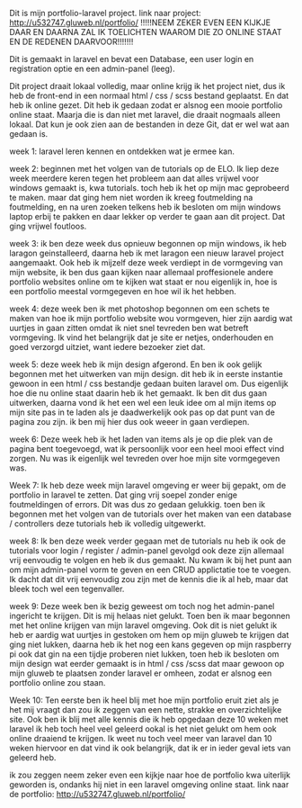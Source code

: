 Dit is mijn portfolio-laravel project.
link naar project: http://u532747.gluweb.nl/portfolio/
!!!!!NEEM ZEKER EVEN EEN KIJKJE DAAR EN DAARNA ZAL IK TOELICHTEN WAAROM DIE ZO ONLINE STAAT EN DE REDENEN DAARVOOR!!!!!!!

Dit is gemaakt in laravel en bevat een Database, een user login en registration optie en een admin-panel (leeg).

Dit project draait lokaal volledig, maar online krijg ik het project niet, dus ik heb de front-end in een normaal html / css / scss bestand geplaatst. En dat heb ik online gezet. Dit heb ik gedaan zodat er alsnog een mooie portfolio online staat. Maarja die is dan niet met laravel, die draait nogmaals alleen lokaal. Dat kun je ook zien aan de bestanden in deze Git, dat er wel wat aan gedaan is.

week 1:
laravel leren kennen en ontdekken wat je ermee kan.

week 2: 
beginnen met het volgen van de tutorials op de ELO. 
Ik liep deze week meerdere keren tegen het probleem aan dat alles vrijwel voor windows gemaakt is, kwa tutorials. toch heb ik het op mijn mac geprobeerd te maken. maar dat ging hem niet worden ik kreeg foutmelding na foutmelding, en na uren zoeken telkens heb ik besloten om mijn windows laptop erbij te pakken en daar lekker op verder te gaan aan dit project. Dat ging vrijwel foutloos.

week 3:
ik ben deze week dus opnieuw begonnen op mijn windows, ik heb laragon geinstalleerd, daarna heb ik met laragon een nieuw laravel project aangemaakt.
Ook heb ik mijzelf deze week verdiept in de vormgeving van mijn website, ik ben dus gaan kijken naar allemaal proffesionele andere portfolio websites online om te kijken wat staat er nou eigenlijk in, hoe is een portfolio meestal vormgegeven en hoe wil ik het hebben.

week 4: 
deze week ben ik met photoshop begonnen om een schets te maken van hoe ik mijn portfolio website wou vormgeven, hier zijn aardig wat uurtjes in gaan zitten omdat ik niet snel tevreden ben wat betreft vormgeving. Ik vind het belangrijk dat je site er netjes, onderhouden en goed verzorgd uitziet, want iedere bezoeker ziet dat.

week 5: 
deze week heb ik mijn design afgerond. En ben ik ook gelijk begonnen met het uitwerken van mijn design. dit heb ik in eerste instantie gewoon in een html / css bestandje gedaan buiten laravel om. Dus eigenlijk hoe die nu online staat daarin heb ik het gemaakt. Ik ben dit dus gaan uitwerken, daarna vond ik het een wel een leuk idee om al mijn items op mijn site pas in te laden als je daadwerkelijk ook pas op dat punt van de pagina zou zijn. ik ben mij hier dus ook weeer in gaan verdiepen.

week 6: 
Deze week heb ik het laden van items als je op die plek van de pagina bent toegevoegd, wat ik persoonlijk voor een heel mooi effect vind zorgen. Nu was ik eigenlijk wel tevreden over hoe mijn site vormgegeven was. 

Week 7:
Ik heb deze week mijn laravel omgeving er weer bij gepakt, om de portfolio in laravel te zetten. Dat ging vrij soepel zonder enige foutmeldingen of errors. Dit was dus zo gedaan gelukkig. toen ben ik begonnen met het volgen van de tutorials over het maken van een database / controllers deze tutorials heb ik volledig uitgewerkt.

week 8:
Ik ben deze week verder gegaan met de tutorials nu heb ik ook de tutorials voor login / register / admin-panel gevolgd ook deze zijn allemaal vrij eenvoudig te volgen en heb ik dus gemaakt. Nu kwam ik bij het punt aan om mijn admin-panel vorm te geven en een CRUD applictatie toe te voegen. Ik dacht dat dit vrij eenvoudig zou zijn met de kennis die ik al heb, maar dat bleek toch wel een tegenvaller.

week 9:
Deze week ben ik bezig geweest om toch nog het admin-panel ingericht te krijgen. Dit is mij helaas niet gelukt. Toen ben ik maar begonnen met het online krijgen van mijn laravel omgeving. Ook dit is niet gelukt ik heb er aardig wat uurtjes in gestoken om hem op mijn gluweb te krijgen dat ging niet lukken, daarna heb ik het nog een kans gegeven op mijn raspberry pi ook dat gin na een tijdje proberen niet lukken, toen heb ik besloten om mijn design wat eerder gemaakt is in html / css /scss dat maar gewoon op mijn gluweb te plaatsen zonder laravel er omheen, zodat er alsnog een portfolio online zou staan. 

Week 10:
Ten eerste ben ik heel blij met hoe mijn portfolio eruit ziet als je het mij vraagt dan zou ik zeggen van een nette, strakke en overzichtelijke site. Ook ben ik blij met alle kennis die ik heb opgedaan deze 10 weken met laravel ik heb toch heel veel geleerd ookal is het niet gelukt om hem ook online draaiend te krijgen. Ik weet nu toch veel meer van laravel dan 10 weken hiervoor en dat vind ik ook belangrijk, dat ik er in ieder geval iets van geleerd heb.

ik zou zeggen neem zeker even een kijkje naar hoe de portfolio kwa uiterlijk geworden is, ondanks hij niet in een laravel omgeving online staat.
link naar de portfolio: http://u532747.gluweb.nl/portfolio/

